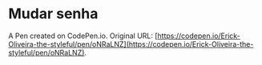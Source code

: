 # Mudar senha

A Pen created on CodePen.io. Original URL: [https://codepen.io/Erick-Oliveira-the-styleful/pen/oNRaLNZ](https://codepen.io/Erick-Oliveira-the-styleful/pen/oNRaLNZ).

